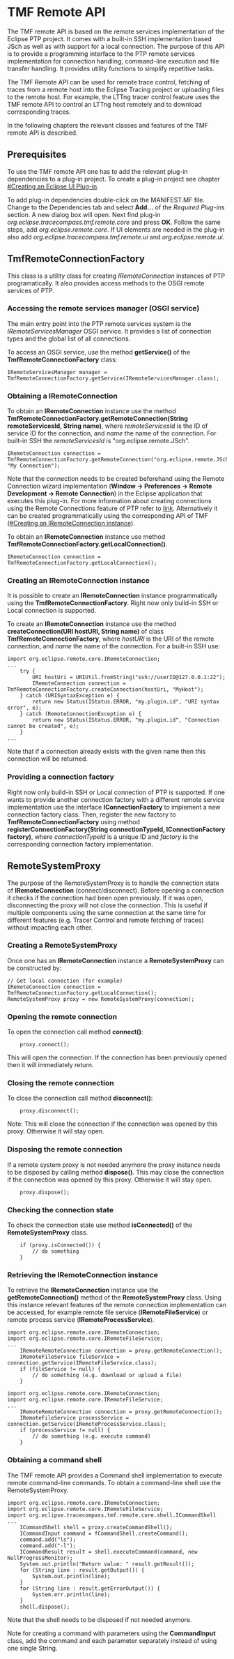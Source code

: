 # TMF Remote API

The TMF remote API is based on the remote services implementation of the
Eclipse PTP project. It comes with a built-in SSH implementation based
JSch as well as with support for a local connection. The purpose of this
API is to provide a programming interface to the PTP remote services
implementation for connection handling, command-line execution and file
transfer handling. It provides utility functions to simplify repetitive
tasks.

The TMF Remote API can be used for remote trace control, fetching of
traces from a remote host into the Eclipse Tracing project or uploading
files to the remote host. For example, the LTTng tracer control feature
uses the TMF remote API to control an LTTng host remotely and to
download corresponding traces.

In the following chapters the relevant classes and features of the TMF
remote API is described.

## Prerequisites

To use the TMF remote API one has to add the relevant plug-in
dependencies to a plug-in project. To create a plug-in project see
chapter <a href="#Creating_an_Eclipse_UI_Plug-in" class="wikilink"
title="#Creating an Eclipse UI Plug-in">#Creating an Eclipse UI
Plug-in</a>.

To add plug-in dependencies double-click on the MANIFEST.MF file. Change
to the Dependencies tab and select **Add...** of the *Required Plug-ins*
section. A new dialog box will open. Next find plug-in
*org.eclipse.tracecompass.tmf.remote.core* and press **OK**. Follow the
same steps, add *org.eclipse.remote.core*. If UI elements are needed in
the plug-in also add *org.eclipse.tracecompass.tmf.remote.ui* and
*org.eclipse.remote.ui*.

## TmfRemoteConnectionFactory

This class is a utility class for creating *IRemoteConnection* instances
of PTP programatically. It also provides access methods to the OSGI
remote services of PTP.

### Accessing the remote services manager (OSGI service)

The main entry point into the PTP remote services system is the
*IRemoteServicesManager* OSGI service. It provides a list of connection
types and the global list of all connections.

To access an OSGI service, use the method **getService()** of the
**TmfRemoteConnectionFactory** class:

    IRemoteServicesManager manager = TmfRemoteConnectionFactory.getService(IRemoteServicesManager.class);

### Obtaining a IRemoteConnection

To obtain an **IRemoteConnection** instance use the method
**TmfRemoteConnectionFactory.getRemoteConnection(String
remoteServicesId, String name)**, where *remoteServicesId* is the ID of
service ID for the connection, and *name* the name of the connection.
For built-in SSH the *remoteServicesId* is "org.eclipse.remote.JSch".

    IRemoteConnection connection = TmfRemoteConnectionFactory.getRemoteConnection("org.eclipse.remote.JSch", "My Connection");

Note that the connection needs to be created beforehand using the Remote
Connection wizard implementation (**Window -\> Preferences -\> Remote
Development -\> Remote Connection**) in the Eclipse application that
executes this plug-in. For more information about creating connections
using the Remote Connections feature of PTP refer to
[link](http://help.eclipse.org/luna/index.jsp?topic=%2Forg.eclipse.ptp.doc.user%2Fhtml%2FremoteTools.html&anchor=remote).
Alternatively it can be created programmatically using the corresponding
API of TMF
(<a href="#Creating_an_IRemoteConnection_instance" class="wikilink"
title="#Creating an IRemoteConnection instance">#Creating an
IRemoteConnection instance</a>).

To obtain an **IRemoteConnection** instance use method
**TmfRemoteConnectionFactory.getLocalConnection()**.

    IRemoteConnection connection = TmfRemoteConnectionFactory.getLocalConnection();

### Creating an IRemoteConnection instance

It is possible to create an **IRemoteConnection** instance
programmatically using the **TmfRemoteConnectionFactory**. Right now
only build-in SSH or Local connection is supported.

To create an **IRemoteConnection** instance use the method
**createConnection(URI hostURI, String name)** of class
**TmfRemoteConnectionFactory**, where *hostURI* is the URI of the remote
connection, and *name* the name of the connection. For a built-in SSH
use:

    import org.eclipse.remote.core.IRemoteConnection;
    ...
        try {
            URI hostUri = URIUtil.fromString("ssh://userID@127.0.0.1:22");
            IRemoteConnection connection = TmfRemoteConnectionFactory.createConnection(hostUri, "MyHost");
        } catch (URISyntaxException e) {
            return new Status(IStatus.ERROR, "my.plugin.id", "URI syntax error", e);
        } catch (RemoteConnectionException e) {
            return new Status(IStatus.ERROR, "my.plugin.id", "Connection cannot be created", e);
        }
    ...

Note that if a connection already exists with the given name then this
connection will be returned.

### Providing a connection factory

Right now only build-in SSH or Local connection of PTP is supported. If
one wants to provide another connection factory with a different remote
service implementation use the interface **IConnectionFactory** to
implement a new connection factory class. Then, register the new factory
to **TmfRemoteConnectionFactory** using method
**registerConnectionFactory(String connectionTypeId, IConnectionFactory
factory)**, where *connectionTypeId* is a unique ID and *factory* is the
corresponding connection factory implementation.

## RemoteSystemProxy

The purpose of the RemoteSystemProxy is to handle the connection state
of **IRemoteConnection** (connect/disconnect). Before opening a
connection it checks if the connection had been open previously. If it
was open, disconnecting the proxy will not close the connection. This is
useful if multiple components using the same connection at the same time
for different features (e.g. Tracer Control and remote fetching of
traces) without impacting each other.

### Creating a RemoteSystemProxy

Once one has an **IRemoteConnection** instance a **RemoteSystemProxy**
can be constructed by:

    // Get local connection (for example)
    IRemoteConnection connection = TmfRemoteConnectionFactory.getLocalConnection();
    RemoteSystemProxy proxy = new RemoteSystemProxy(connection);

### Opening the remote connection

To open the connection call method **connect()**:

        proxy.connect();

This will open the connection. If the connection has been previously
opened then it will immediately return.

### Closing the remote connection

To close the connection call method **disconnect()**:

        proxy.disconnect();

Note: This will close the connection if the connection was opened by
this proxy. Otherwise it will stay open.

### Disposing the remote connection

If a remote system proxy is not needed anymore the proxy instance needs
to be disposed by calling method **dispose()**. This may close the
connection if the connection was opened by this proxy. Otherwise it will
stay open.

        proxy.dispose();

### Checking the connection state

To check the connection state use method **isConnected()** of the
**RemoteSystemProxy** class.

        if (proxy.isConnected()) {
            // do something
        }

### Retrieving the IRemoteConnection instance

To retrieve the **IRemoteConnection** instance use the
**getRemoteConnection()** method of the **RemoteSystemProxy** class.
Using this instance relevant features of the remote connection
implementation can be accessed, for example remote file service
(**IRemoteFileService**) or remote process service
(**IRemoteProcessService**).

    import org.eclipse.remote.core.IRemoteConnection;
    import org.eclipse.remote.core.IRemoteFileService;
    ...
        IRemoteRemoteConnection connection = proxy.getRemoteConnection();
        IRemoteFileService fileService = connection.getService(IRemoteFileService.class);
        if (fileService != null) {
            // do something (e.g. download or upload a file)
        }

    import org.eclipse.remote.core.IRemoteConnection;
    import org.eclipse.remote.core.IRemoteFileService;
    ...
        IRemoteRemoteConnection connection = proxy.getRemoteConnection();
        IRemoteFileService processService = connection.getService(IRemoteProcessService.class);
        if (processService != null) {
            // do something (e.g. execute command)
        }

### Obtaining a command shell

The TMF remote API provides a Command shell implementation to execute
remote command-line commands. To obtain a command-line shell use the
RemoteSystemProxy.

    import org.eclipse.remote.core.IRemoteConnection;
    import org.eclipse.remote.core.IRemoteFileService;
    import org.eclipse.tracecompass.tmf.remote.core.shell.ICommandShell
    ...
        ICommandShell shell = proxy.createCommandShell();
        ICommandInput command = fCommandShell.createCommand();
        command.add("ls");
        command.add("-l");
        ICommandResult result = shell.executeCommand(command, new NullProgressMonitor);
        System.out.println("Return value: " result.getResult());
        for (String line : result.getOutput()) {
            System.out.println(line);
        }
        for (String line : result.getErrorOutput()) {
            System.err.println(line);
        }
        shell.dispose();

Note that the shell needs to be disposed if not needed anymore.

Note for creating a command with parameters using the **CommandInput**
class, add the command and each parameter separately instead of using
one single String.
